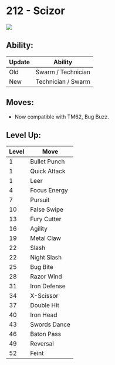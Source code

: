 # 212 - Scizor
![][212]

## Ability:

Update | Ability
---    | ---
Old    | Swarm / Technician
New    | Technician / Swarm

## Moves:

 - Now compatible with TM62, Bug Buzz.

## Level Up:

Level | Move
---   | ---
  1   | Bullet Punch
  1   | Quick Attack
  1   | Leer
  4   | Focus Energy
  7   | Pursuit
 10   | False Swipe
 13   | Fury Cutter
 16   | Agility
 19   | Metal Claw
 22   | Slash
 22   | Night Slash
 25   | Bug Bite
 28   | Razor Wind
 31   | Iron Defense
 34   | X-Scissor
 37   | Double Hit
 40   | Iron Head
 43   | Swords Dance
 46   | Baton Pass
 49   | Reversal
 52   | Feint



[212]: /img/pokemon/212.png
